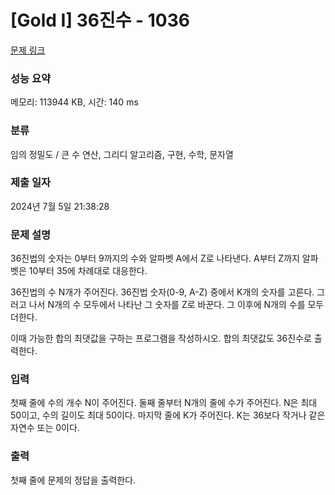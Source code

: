 # [Gold I] 36진수 - 1036 

[문제 링크](https://www.acmicpc.net/problem/1036) 

### 성능 요약

메모리: 113944 KB, 시간: 140 ms

### 분류

임의 정밀도 / 큰 수 연산, 그리디 알고리즘, 구현, 수학, 문자열

### 제출 일자

2024년 7월 5일 21:38:28

### 문제 설명

<p>36진법의 숫자는 0부터 9까지의 수와 알파벳 A에서 Z로 나타낸다. A부터 Z까지 알파벳은 10부터 35에 차례대로 대응한다.</p>

<p>36진법의 수 N개가 주어진다. 36진법 숫자(0-9, A-Z) 중에서 K개의 숫자를 고른다. 그러고 나서 N개의 수 모두에서 나타난 그 숫자를 Z로 바꾼다. 그 이후에 N개의 수를 모두 더한다.</p>

<p>이때 가능한 합의 최댓값을 구하는 프로그램을 작성하시오. 합의 최댓값도 36진수로 출력한다.</p>

### 입력 

 <p>첫째 줄에 수의 개수 N이 주어진다. 둘째 줄부터 N개의 줄에 수가 주어진다. N은 최대 50이고, 수의 길이도 최대 50이다. 마지막 줄에 K가 주어진다. K는 36보다 작거나 같은 자연수 또는 0이다.</p>

### 출력 

 <p>첫째 줄에 문제의 정답을 출력한다.</p>

